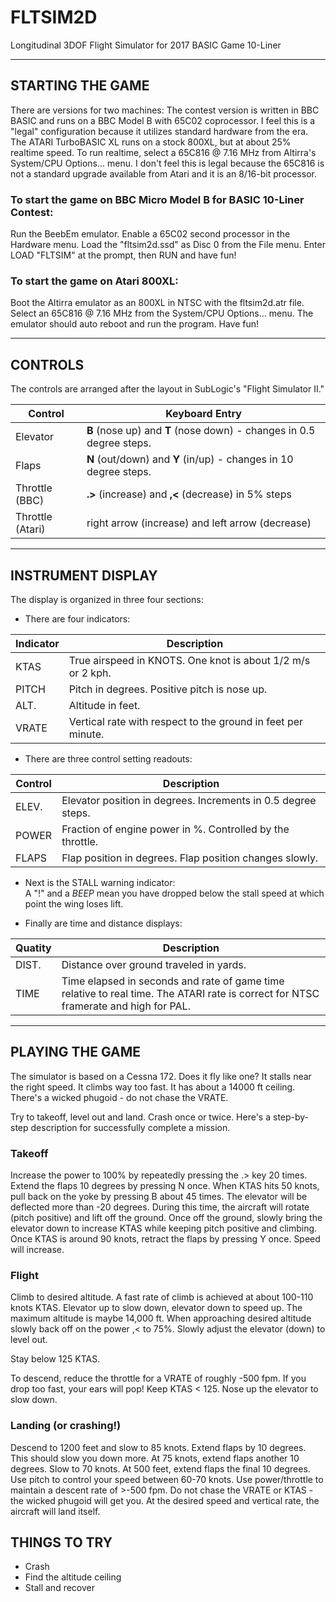 # FLTSIM2D
Longitudinal 3DOF Flight Simulator for 2017 BASIC Game 10-Liner

-------------------------------------------------------------------------------
## STARTING THE GAME
There are versions for two machines: The contest version is written in BBC 
BASIC and runs on a BBC Model B with 65C02 coprocessor. I feel this is a 
"legal" configuration because it utilizes standard hardware from the era. 
The ATARI TurboBASIC XL runs on a stock 800XL, but at about 25% realtime speed.
To run realtime, select a 65C816 @ 7.16 MHz from Altirra's System/CPU 
Options... menu. I don't feel this is legal because the 65C816 is not a 
standard upgrade available from Atari and it is an 8/16-bit processor.

### To start the game on BBC Micro Model B for BASIC 10-Liner Contest:

Run the BeebEm emulator.
Enable a 65C02 second processor in the Hardware menu.
Load the "fltsim2d.ssd" as Disc 0 from the File menu.
Enter LOAD "FLTSIM" at the prompt, then RUN and have fun!

### To start the game on Atari 800XL:

Boot the Altirra emulator as an 800XL in NTSC with the fltsim2d.atr file.
Select an 65C816 @ 7.16 MHz from the System/CPU Options... menu.
The emulator should auto reboot and run the program.
Have fun!

-------------------------------------------------------------------------------
## CONTROLS
The controls are arranged after the layout in SubLogic's "Flight Simulator II." 

Control | Keyboard Entry
 --- | ---
Elevator |           __B__ (nose up) and __T__ (nose down) - changes in 0.5 degree steps.  
Flaps |              __N__ (out/down) and __Y__ (in/up) - changes in 10 degree steps.  
Throttle (BBC) |     **.>** (increase) and **,<** (decrease) in 5% steps
Throttle (Atari) |   right arrow (increase) and left arrow (decrease)  

-------------------------------------------------------------------------------
## INSTRUMENT DISPLAY
The display is organized in three four sections:

* There are four indicators:  

| Indicator | Description |
| --- | --- |
| KTAS  |    True airspeed in KNOTS. One knot is about 1/2 m/s or 2 kph. | 
| PITCH  |   Pitch in degrees. Positive pitch is nose up. | 
| ALT.   |   Altitude in feet. |   
| VRATE  |   Vertical rate with respect to the ground in feet per minute.  |

* There are three control setting readouts:  

Control | Description
 --- | --- 
ELEV.  |   Elevator position in degrees. Increments in 0.5 degree steps.   
POWER  |   Fraction of engine power in %. Controlled by the throttle.  
FLAPS  |   Flap position in degrees. Flap position changes slowly.  

* Next is the STALL warning indicator:  
A "!" and a *BEEP* mean you have dropped below the stall speed at which point the wing loses lift. 

* Finally are time and distance displays: 

Quatity | Description
 --- | ---
DIST.  |   Distance over ground traveled in yards.  
TIME   |   Time elapsed in seconds and rate of game time relative to real time. The ATARI rate is correct for NTSC framerate and high for PAL.  

-------------------------------------------------------------------------------
## PLAYING THE GAME
The simulator is based on a Cessna 172. Does it fly like one? It stalls near 
the right speed. It climbs way too fast. It has about a 14000 ft ceiling.
There's a wicked phugoid - do not chase the VRATE.

Try to takeoff, level out and land. Crash once or twice. Here's a step-by-step
description for successfully complete a mission.

### Takeoff
Increase the power to 100% by repeatedly pressing the .> key 20 times.
Extend the flaps 10 degrees by pressing N once.
When KTAS hits 50 knots, pull back on the yoke by pressing B about 45 times. 
The elevator will be deflected more than -20 degrees. During this time, the
aircraft will rotate (pitch positive) and lift off the ground. 
Once off the ground, slowly bring the elevator down to increase KTAS while
keeping pitch positive and climbing. Once KTAS is around 90 knots, retract the
flaps by pressing Y once. Speed will increase.

### Flight
Climb to desired altitude. A fast rate of climb is achieved at about 100-110 
knots KTAS. Elevator up to slow down, elevator down to speed up. The maximum
altitude is maybe 14,000 ft. When approaching desired altitude slowly back off
on the power ,< to 75%. Slowly adjust the elevator (down) to level out. 

Stay below 125 KTAS. 

To descend, reduce the throttle for a VRATE of roughly -500 fpm. If you drop
too fast, your ears will pop! Keep KTAS < 125. Nose up the elevator to slow 
down. 

### Landing (or crashing!)
Descend to 1200 feet and slow to 85 knots. Extend flaps by 10 degrees. This 
should slow you down more. At 75 knots, extend flaps another 10 degrees. 
Slow to 70 knots. At 500 feet, extend flaps the final 10 degrees. Use pitch
to control your speed between 60-70 knots. Use power/throttle to maintain
a descent rate of >-500 fpm. Do not chase the VRATE or KTAS - the wicked 
phugoid will get you. At the desired speed and vertical rate, the aircraft 
will land itself.

## THINGS TO TRY
* Crash
* Find the altitude ceiling
* Stall and recover

 
